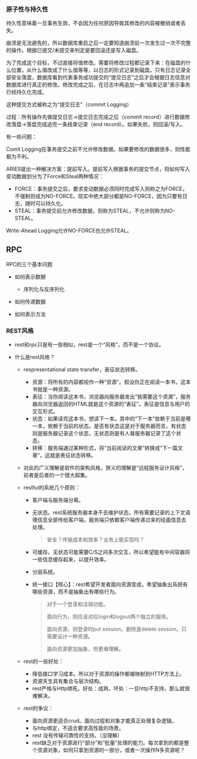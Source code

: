 ### 原子性与持久性

持久性意味着一旦事务生效，不会因为任何原因导致其修改的内容被撤销或者丢失。

崩溃是无法避免的，所以数据库重启之后一定要知道崩溃前一次发生过一次不完整的操作。根据已提交/未提交来判定是要回滚还是写入磁盘。

为了完成这个目标，不过直接将值修改。需要将修改过程都记录下来：在磁盘的什么位置，从什么值改成了什么值等等，以日志的形式记录到磁盘。只有日志记录全部安全落盘，数据库看到代表事务成功提交的“提交日志”之后才会根据日志信息对数据库进行真正的修改。修改完成之后，在日志中再追加一条“结束记录”表示事务已经持久化完成。

这种提交方式被称之为“提交日志”（commit Logging）

过程：所有操作先做提交日志->提交日志完成之后（commit record）进行数据修改落盘->落盘完成追完一条结束记录（end record）。如果失败，则回滚/写入。

有一些问题：

Comit Logging在事务提交之前不允许修改数据。如果要修改的数据很多，则性能极为不利。

ARIES提出一种解决方案：提前写入。提前写入根据事务的提交节点，将如何写入变动数据划分为了Force和Steal两种情况：

- FORCE：事务提交之后，要求变动数据必须同时完成写入则称之为FORCE，不强制则成为NO-FORCE。现实中绝大部分都是NO-FORCE，因为只要有日志，随时可以持久化。
- STEAL：事务提交前允许修改数据，则称为STEAL，不允许则称为NO-STEAL。

Write-Ahead Logging允许NO-FORCE也允许STEAL。
## RPC
RPC的三个基本问题

- 如何表示数据
    
    - 序列化与反序列化
- 如何传递数据
    
- 如何表示方法
    

### REST风格

- rest和rpc只是有一些相似，rest是一个“风格”，而不是一个协议。
    
- 什么是rest风格？
    
    - respresentational state transfer，表征状态转移。
        
        - 资源：将所有的内容都视作一种“资源”。假设你正在阅读一本书，这本书就是一种资源。
        - 表征：当你阅读这本书，浏览器向服务器发出“我需要这个资源”，服务器向浏览器返回的HTML就是这个资源的“表征”。表征是信息与用户的交互形式。
        - 状态：如果读完这本书，想读下一本。其中的“下一本”依赖于当前是哪一本，依赖于当前的状态。是否有状态这是对于服务器而言，有状态则是服务器记录这个状态，无状态则是有人替服务器记录了这个状态。
        - 转移：服务端通过某种形式，将“当前阅读的文章”转换成“下一篇文章”，这就是表征状态转移。
    - 对此的广义理解是软件的架构风格，狭义的理解是“远程服务设计风格”，前者是后者的一个很大超集。
        
    - restful的系统几个原则：
        
        - 客户端与服务端分离。
            
        - 无状态。rest系统服务器本身不去维护状态，所有需要记录的上下文语境信息全部传给客户端，服务端只依赖客户端传递过来的绘画信息去处理。
            
            > 安全？传输成本和效率？业务上能实现吗？
            
        - 可缓存。无状态可能需要C/S之间多次交互，所以希望能有中间容器将一些信息缓存起来，以提升效率。
            
        - 分层系统。
            
        - 统一接口【核心】：rest希望开发者面向资源变成，希望抽象出系统有哪些资源，而不是抽象出有哪些行为。
            
            > 对于一个登录和注销功能。
            > 
            > 面向行为，则应该对应login和logout两个独立的服务。
            > 
            > 面向资源，则登录时put session，删除是delete session。只需要设计一种资源。
            > 
            > 面向资源更加抽象，但更难理解。
            
    - rest的一些好处：
        
        - 降低接口学习成本。所以对于资源的操作都被映射到HTTP方法上。
        - 资源天生具有集合与层次结构。
        - rest严格与Http绑死。好处：成熟，坏处：一旦http不支持，那么就很难解决。
    - rest的争议：
        
        - 面向资源更适合crud。面向过程和对象才能真正处理复杂逻辑。
        - 与http绑定，不适合要求高性能的场景。
        - rest 没有传输可靠性的支持。（没理解）
        - rest缺乏对于资源进行“部分”和“批量”处理的能力。每次拿到的都是整个资源对象，如何只拿到资源的一部分，或者一次操作N多资源呢？